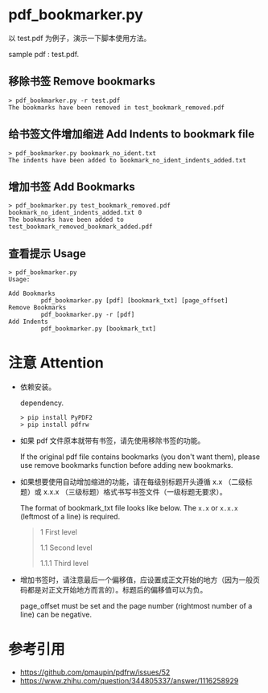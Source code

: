 # pdf_bookmarker.py

以 test.pdf 为例子，演示一下脚本使用方法。

sample pdf : test.pdf.

## 移除书签 Remove bookmarks

```shell
> pdf_bookmarker.py -r test.pdf
The bookmarks have been removed in test_bookmark_removed.pdf
```

## 给书签文件增加缩进 Add Indents to bookmark file

```shell
> pdf_bookmarker.py bookmark_no_ident.txt
The indents have been added to bookmark_no_ident_indents_added.txt
```

## 增加书签 Add Bookmarks

```shell
> pdf_bookmarker.py test_bookmark_removed.pdf bookmark_no_ident_indents_added.txt 0
The bookmarks have been added to test_bookmark_removed_bookmark_added.pdf
```

## 查看提示 Usage

```shell
> pdf_bookmarker.py
Usage:

Add Bookmarks
         pdf_bookmarker.py [pdf] [bookmark_txt] [page_offset]
Remove Bookmarks
         pdf_bookmarker.py -r [pdf]
Add Indents
         pdf_bookmarker.py [bookmark_txt]
```

# 注意 Attention

- 依赖安装。

  dependency.

  ```shell
  > pip install PyPDF2
  > pip install pdfrw
  ```


- 如果 pdf 文件原本就带有书签，请先使用移除书签的功能。

  If the original pdf file contains bookmarks (you don't want them), please use remove bookmarks function before adding new bookmarks.

- 如果想要使用自动增加缩进的功能，请在每级别标题开头遵循 x.x （二级标题）或 x.x.x （三级标题）格式书写书签文件（一级标题无要求）。

  The format of bookmark_txt file looks like below. The `x.x` or `x.x.x` (leftmost of a line) is required.

  > 1 First level
  >
  > 1.1 Second level
  >
  > 1.1.1 Third level

- 增加书签时，请注意最后一个偏移值，应设置成正文开始的地方（因为一般页码都是对正文开始地方而言的）。标题后的偏移值可以为负。

  page_offset must be set and the page number (rightmost number of a line) can be negative.

# 参考引用

- https://github.com/pmaupin/pdfrw/issues/52
- https://www.zhihu.com/question/344805337/answer/1116258929